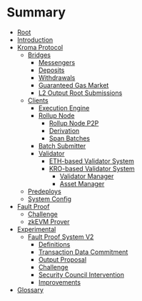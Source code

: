 <!-- DOCTOC SKIP -->

# Summary

- [Root](./root.md)
- [Introduction](./introduction.md)
- [Kroma Protocol](./protocol/overview.md)
  - [Bridges](./protocol/bridges.md)
    - [Messengers](./protocol/messengers.md)
    - [Deposits](./protocol/deposits.md)
    - [Withdrawals](./protocol/withdrawals.md)
    - [Guaranteed Gas Market](./protocol/guaranteed-gas-market.md)
    - [L2 Output Root Submissions](./protocol/validation.md)
  - [Clients]()
    - [Execution Engine](./protocol/exec-engine.md)
    - [Rollup Node](./protocol/rollup-node.md)
      - [Rollup Node P2P](./protocol/rollup-node-p2p.md)
      - [Derivation](./protocol/derivation.md)
      - [Span Batches](./protocol/span-batches.md)
    - [Batch Submitter](./protocol/batcher.md)
    - [Validator](./protocol/validation.md)
      - [ETH-based Validator System](protocol/validator-v1/validator-pool.md)
      - [KRO-based Validator System](protocol/validator-v2/overview.md)
        - [Validator Manager](protocol/validator-v2/validator-manager.md)
        - [Asset Manager](protocol/validator-v2/asset-manager.md)
  - [Predeploys](./protocol/predeploys.md)
  - [System Config](./protocol/system-config.md)
- [Fault Proof]()
  - [Challenge](./fault-proof/challenge.md)
  - [zkEVM Prover](./fault-proof/zkevm-prover.md)
- [Experimental]()
  - [Fault Proof System V2](./experimental/fault-proof-system-v2/overview.md)
    - [Definitions](./experimental/fault-proof-system-v2/definitions.md)
    - [Transaction Data Commitment](./experimental/fault-proof-system-v2/transaction-data-commitment.md)
    - [Output Proposal](./experimental/fault-proof-system-v2/output-proposal.md)
    - [Challenge](./experimental/fault-proof-system-v2/challenge.md)
    - [Security Council Intervention](./experimental/fault-proof-system-v2/security-council-intervention.md)
    - [Improvements](./experimental/fault-proof-system-v2/improvements.md)
- [Glossary](./glossary.md)
